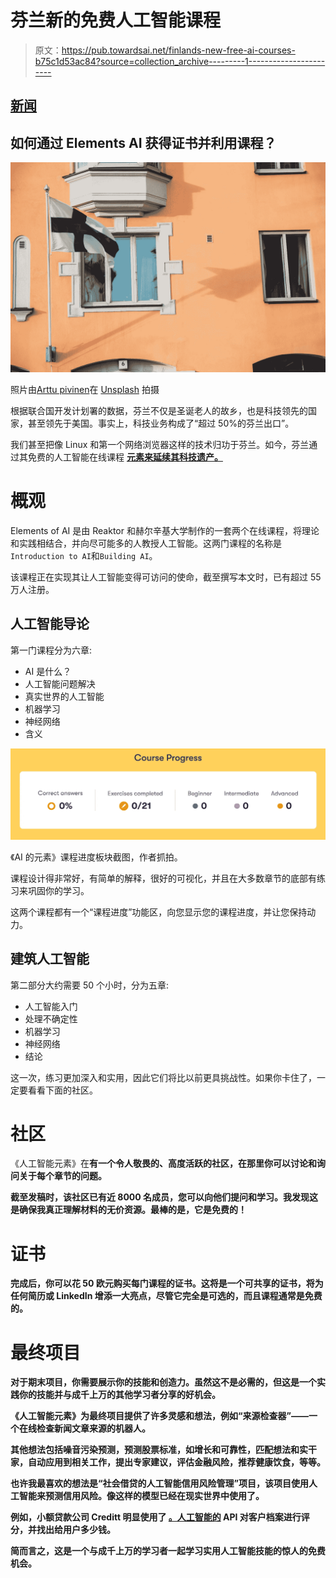 # 芬兰新的免费人工智能课程

> 原文：<https://pub.towardsai.net/finlands-new-free-ai-courses-b75c1d53ac84?source=collection_archive---------1----------------------->

## [新闻](https://towardsai.net/p/category/news)

## 如何通过 Elements AI 获得证书并利用课程？

![](img/e90c7e66bb8c332a6f8c9a07f1aa984f.png)

照片由[Arttu pivinen](https://unsplash.com/@arttupaivinen?utm_source=medium&utm_medium=referral)在 [Unsplash](https://unsplash.com?utm_source=medium&utm_medium=referral) 拍摄

根据联合国开发计划署的数据，芬兰不仅是圣诞老人的故乡，也是科技领先的国家，甚至领先于美国。事实上，科技业务构成了“超过 50%的芬兰出口”。

我们甚至把像 Linux 和第一个网络浏览器这样的技术归功于芬兰。如今，芬兰通过其免费的人工智能在线课程 [**元素来延续其科技遗产。**](https://www.elementsofai.com/)

# 概观

Elements of AI 是由 Reaktor 和赫尔辛基大学制作的一套两个在线课程，将理论和实践相结合，并向尽可能多的人教授人工智能。这两门课程的名称是`Introduction to AI`和`Building AI`。

该课程正在实现其让人工智能变得可访问的使命，截至撰写本文时，已有超过 55 万人注册。

## 人工智能导论

第一门课程分为六章:

*   AI 是什么？
*   人工智能问题解决
*   真实世界的人工智能
*   机器学习
*   神经网络
*   含义

![](img/70516b214a7b0b1cc4eff2592674dda2.png)

《AI 的元素》课程进度板块截图，作者抓拍。

课程设计得非常好，有简单的解释，很好的可视化，并且在大多数章节的底部有练习来巩固你的学习。

这两个课程都有一个“课程进度”功能区，向您显示您的课程进度，并让您保持动力。

## 建筑人工智能

第二部分大约需要 50 个小时，分为五章:

*   人工智能入门
*   处理不确定性
*   机器学习
*   神经网络
*   结论

这一次，练习更加深入和实用，因此它们将比以前更具挑战性。如果你卡住了，一定要看看下面的社区。

# 社区

《人工智能元素》在[](https://spectrum.chat/elementsofai/)****有一个令人敬畏的、高度活跃的社区，在那里你可以讨论和询问关于每个章节的问题。****

****截至发稿时，该社区已有近 8000 名成员，您可以向他们提问和学习。我发现这是确保我真正理解材料的无价资源。最棒的是，它是免费的！****

# ****证书****

****完成后，你可以花 50 欧元购买每门课程的证书。这将是一个可共享的证书，将为任何简历或 LinkedIn 增添一大亮点，尽管它完全是可选的，而且课程通常是免费的。****

# ****最终项目****

****对于期末项目，你需要展示你的技能和创造力。虽然这不是必需的，但这是一个实践你的技能并与成千上万的其他学习者分享的好机会。****

****《人工智能元素》为最终项目提供了许多灵感和想法，例如“来源检查器”——一个在线检查新闻文章来源的机器人。****

****其他想法包括噪音污染预测，预测股票标准，如增长和可靠性，匹配想法和实干家，自动应用到相关工作，提出专家建议，评估金融风险，推荐健康饮食，等等。****

****也许我最喜欢的想法是“社会借贷的人工智能信用风险管理”项目，该项目使用人工智能来预测信用风险。像这样的模型已经在现实世界中使用了。****

****例如，小额贷款公司 Creditt 明显使用了 [**。人工智能的**](http://obviously.ai) API 对客户档案进行评分，并找出给用户多少钱。****

****简而言之，这是一个与成千上万的学习者一起学习实用人工智能技能的惊人的免费机会。****